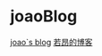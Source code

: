 # joaoBlog
[joao`s blog](https://murongqimiao.github.io/joaoBlog/)
[若昂的博客](https://murongqimiao.github.io/joaoBlog/)

